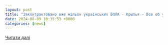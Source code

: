 ```yaml
---
layout: post
title: "Законтрактовано вже мільон українських БПЛА - Крылья - Все об украинской авиации"
date: 2024-08-09 10:35:53 +0000
categories: [news]
---
```


[Читати далі](https://www.wing.com.ua/content/view/35407/90/)
